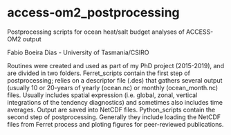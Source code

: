 # access-om2_postprocessing
Postprocessing scripts for ocean heat/salt budget analyses of ACCESS-OM2 output

Fabio Boeira Dias - University of Tasmania/CSIRO

Routines were created and used as part of my PhD project (2015-2019), and are divided in two folders.
Ferret_scripts contain the first step of postprocessing; relies on a descriptor file (.des) that gathers several output (usually 10 or 20-years of yearly (ocean.nc) or monthly (ocean_month.nc) files. Usually includes spatial expression (i.e. global, zonal, vertical integrations of the tendency diagnostics) and sometimes also includes time averages. Output are saved into NetCDF files.
Python_scripts contain the second step of postprocessing. Generally they include loading the NetCDF files from Ferret process and ploting figures for peer-reviewed publications.


